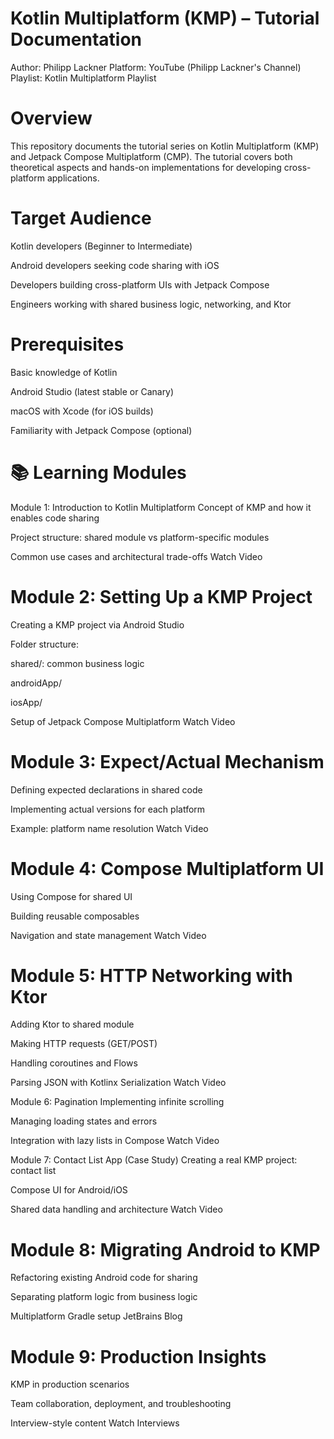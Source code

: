 # Kotlin Multiplatform (KMP) – Tutorial Documentation
Author: Philipp Lackner
Platform: YouTube (Philipp Lackner's Channel)
Playlist: Kotlin Multiplatform Playlist

# Overview
This repository documents the tutorial series on Kotlin Multiplatform (KMP) and Jetpack Compose Multiplatform (CMP). The tutorial covers both theoretical aspects and hands-on implementations for developing cross-platform applications.

# Target Audience
Kotlin developers (Beginner to Intermediate)

Android developers seeking code sharing with iOS

Developers building cross-platform UIs with Jetpack Compose

Engineers working with shared business logic, networking, and Ktor

# Prerequisites
Basic knowledge of Kotlin

Android Studio (latest stable or Canary)

macOS with Xcode (for iOS builds)

Familiarity with Jetpack Compose (optional)

# 📚 Learning Modules
Module 1: Introduction to Kotlin Multiplatform
Concept of KMP and how it enables code sharing

Project structure: shared module vs platform-specific modules

Common use cases and architectural trade-offs
Watch Video

# Module 2: Setting Up a KMP Project
Creating a KMP project via Android Studio

Folder structure:

shared/: common business logic

androidApp/

iosApp/

Setup of Jetpack Compose Multiplatform
Watch Video

# Module 3: Expect/Actual Mechanism
Defining expected declarations in shared code

Implementing actual versions for each platform

Example: platform name resolution
Watch Video

# Module 4: Compose Multiplatform UI
Using Compose for shared UI

Building reusable composables

Navigation and state management
Watch Video

# Module 5: HTTP Networking with Ktor
Adding Ktor to shared module

Making HTTP requests (GET/POST)

Handling coroutines and Flows

Parsing JSON with Kotlinx Serialization
Watch Video

Module 6: Pagination
Implementing infinite scrolling

Managing loading states and errors

Integration with lazy lists in Compose
Watch Video

Module 7: Contact List App (Case Study)
Creating a real KMP project: contact list

Compose UI for Android/iOS

Shared data handling and architecture
Watch Video

# Module 8: Migrating Android to KMP
Refactoring existing Android code for sharing

Separating platform logic from business logic

Multiplatform Gradle setup
JetBrains Blog

# Module 9: Production Insights
KMP in production scenarios

Team collaboration, deployment, and troubleshooting

Interview-style content
Watch Interviews
